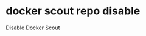 # docker scout repo disable

<!---MARKER_GEN_START-->
Disable Docker Scout


<!---MARKER_GEN_END-->


